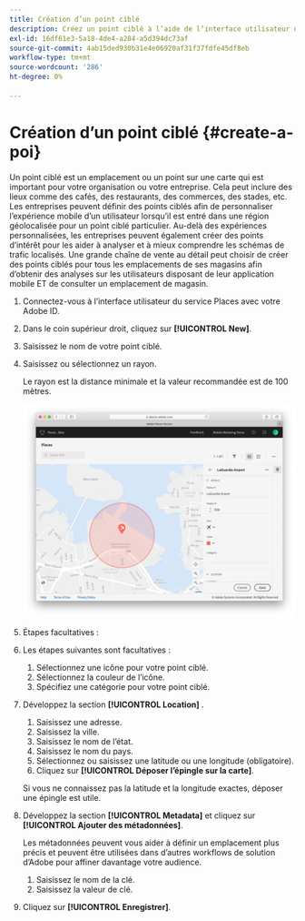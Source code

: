 ```yaml
---
title: Création d’un point ciblé
description: Créez un point ciblé à l’aide de l’interface utilisateur du service Places.
exl-id: 16df61e3-5a18-4de4-a284-a5d394dc73af
source-git-commit: 4ab15ded930b31e4e06920af31f37fdfe45df8eb
workflow-type: tm+mt
source-wordcount: '286'
ht-degree: 0%

---
```


# Création d’un point ciblé {#create-a-poi}

Un point ciblé est un emplacement ou un point sur une carte qui est important pour votre organisation ou votre entreprise. Cela peut inclure des lieux comme des cafés, des restaurants, des commerces, des stades, etc. Les entreprises peuvent définir des points ciblés afin de personnaliser l’expérience mobile d’un utilisateur lorsqu’il est entré dans une région géolocalisée pour un point ciblé particulier. Au-delà des expériences personnalisées, les entreprises peuvent également créer des points d’intérêt pour les aider à analyser et à mieux comprendre les schémas de trafic localisés. Une grande chaîne de vente au détail peut choisir de créer des points ciblés pour tous les emplacements de ses magasins afin d’obtenir des analyses sur les utilisateurs disposant de leur application mobile ET de consulter un emplacement de magasin.

1. Connectez-vous à l’interface utilisateur du service Places avec votre Adobe ID.
1. Dans le coin supérieur droit, cliquez sur **[!UICONTROL New]**.
1. Saisissez le nom de votre point ciblé.
1. Saisissez ou sélectionnez un rayon.

   Le rayon est la distance minimale et la valeur recommandée est de 100 mètres.

   ![Définition d’un point ciblé](/help/assets/define_poi.png)

1. Étapes facultatives :
1. Les étapes suivantes sont facultatives :

   1. Sélectionnez une icône pour votre point ciblé.
   1. Sélectionnez la couleur de l’icône.
   1. Spécifiez une catégorie pour votre point ciblé.

1. Développez la section **[!UICONTROL Location]** .

   1. Saisissez une adresse.
   1. Saisissez la ville.
   1. Saisissez le nom de l’état.
   1. Saisissez le nom du pays.
   1. Sélectionnez ou saisissez une latitude ou une longitude (obligatoire).
   1. Cliquez sur **[!UICONTROL Déposer l’épingle sur la carte]**.

   Si vous ne connaissez pas la latitude et la longitude exactes, déposer une épingle est utile.

1. Développez la section **[!UICONTROL Metadata]** et cliquez sur **[!UICONTROL Ajouter des métadonnées]**.

   Les métadonnées peuvent vous aider à définir un emplacement plus précis et peuvent être utilisées dans d’autres workflows de solution d’Adobe pour affiner davantage votre audience.

   1. Saisissez le nom de la clé.
   1. Saisissez la valeur de clé.

1. Cliquez sur **[!UICONTROL Enregistrer]**.
